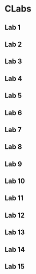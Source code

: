 # CLabs
## Lab 1
## Lab 2
## Lab 3
## Lab 4
## Lab 5
## Lab 6
## Lab 7
## Lab 8
## Lab 9
## Lab 10
## Lab 11
## Lab 12
## Lab 13
## Lab 14
## Lab 15
